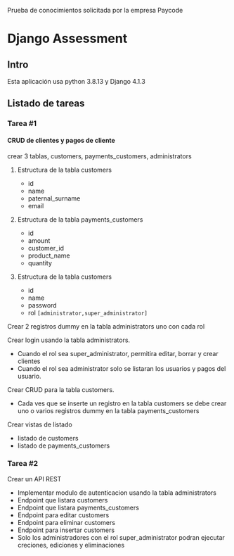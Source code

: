 Prueba de conocimientos solicitada por la empresa Paycode

# Django Assessment

## Intro

Esta aplicación usa python 3.8.13 y Django 4.1.3

## Listado de tareas 

### Tarea #1

#### CRUD de clientes y pagos de cliente

crear 3 tablas, customers, payments_customers, administrators

1. Estructura de la tabla customers

   - id
   - name
   - paternal_surname
   - email

2. Estructura de la tabla payments_customers

   - id
   - amount
   - customer_id
   - product_name
   - quantity

3. Estructura de la tabla customers

   - id
   - name
   - password
   - rol `[administrator,super_administrator]`

Crear 2 registros dummy en la tabla administrators uno con cada rol 

Crear login usando la tabla administrators.

   - Cuando el rol sea super_administrator, permitira editar, borrar y crear clientes
   - Cuando el rol sea administrator solo se listaran los usuarios y pagos del usuario.

Crear CRUD para la tabla customers.

   - Cada ves que se inserte un registro en la tabla customers se debe crear uno o varios registros dummy en la tabla payments_customers

Crear vistas de listado

   - listado de customers
   - listado de payments_customers


### Tarea #2

Crear un API REST

   - Implementar modulo de autenticacion usando la tabla administrators
   - Endpoint que listara customers
   - Endpoint que listara payments_customers
   - Endpoint para editar customers
   - Endpoint para eliminar customers
   - Endpoint para insertar customers
   - Solo los administradores con el rol super_administrator podran ejecutar creciones, ediciones y eliminaciones

